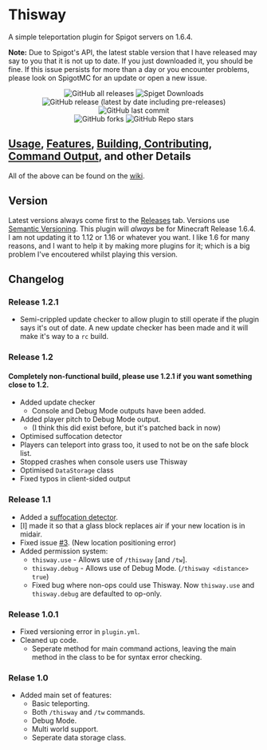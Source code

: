 # Thisway
A simple teleportation plugin for Spigot servers on 1.6.4.

**Note:** Due to Spigot's API, the latest stable version that I have released may say to you that it is not up to date. If you just downloaded it, you should be fine.
If this issue persists for more than a day or you encounter problems, please look on SpigotMC for an update or open a new issue.

<div align="center">
	<img alt="GitHub all releases" src="https://img.shields.io/github/downloads/toydotgame/Thisway/total?label=GitHub%20Downloads">
	<img alt="Spiget Downloads" src="https://img.shields.io/spiget/downloads/87115?label=SpigotMC%20Downloads"><br>
	<img alt="GitHub release (latest by date including pre-releases)" src="https://img.shields.io/github/v/release/toydotgame/Thisway?include_prereleases">
	<img alt="GitHub last commit" src="https://img.shields.io/github/last-commit/toydotgame/Thisway"><br> <!-- I put a `<br>` because I wanted the repo. social details a bit more seperate. -->
	<img alt="GitHub forks" src="https://img.shields.io/github/forks/toydotgame/Thisway">
	<img alt="GitHub Repo stars" src="https://img.shields.io/github/stars/toydotgame/Thisway">
</div>

## [Usage](https://github.com/Toydotgame/Thisway/wiki/How-to-use-Thisway), [Features](https://github.com/Toydotgame/Thisway/wiki/Features-of-Thisway), [Building, Contributing](https://github.com/Toydotgame/Thisway/wiki/How-to-set-up-the-Source-Code-in-Your-Editor-and-Build), [Command Output](https://github.com/Toydotgame/Thisway/wiki/Outputs), and other Details
All of the above can be found on the [wiki](https://github.com/Toydotgame/Thisway/wiki).

## Version
Latest versions always come first to the [Releases](https://github.com/Toydotgame/Thisway/releases) tab.
Versions use [Semantic Versioning](https://semver.org/).
This plugin will _always_ be for Minecraft Release 1.6.4. I am not updating it to 1.12 or 1.16 or whatever you want. I like 1.6 for many reasons, and I want to help it by making more plugins for it; which is a big problem I've encoutered whilst playing this version.

## Changelog
### Release 1.2.1
* Semi-crippled update checker to allow plugin to still operate if the plugin says it's out of date. A new update checker has been made and it will make it's way to a `rc` build.

### Release 1.2
#### Completely non-functional build, please use 1.2.1 if you want something close to 1.2.
* Added update checker
	* Console and Debug Mode outputs have been added.
* Added player pitch to Debug Mode output.
	* (I think this did exist before, but it's patched back in now)
* Optimised suffocation detector
* Players can teleport into grass too, it used to not be on the safe block list.
* Stopped crashes when console users use Thisway
* Optimised `DataStorage` class
* Fixed typos in client-sided output

### Release 1.1
* Added a [suffocation detector](https://github.com/Toydotgame/Thisway/wiki/Thisway-Teleporting-Mechanics#tracking-of-players-head-into-a-block).
* \[I\] made it so that a glass block replaces air if your new location is in midair.
* Fixed issue [#3](https://github.com/Toydotgame/Thisway/issues/3). (New location positioning error)
* Added permission system:
   * `thisway.use` - Allows use of `/thisway` \[and `/tw`\].
   * `thisway.debug` - Allows use of Debug Mode. (`/thisway <distance> true`)
   * Fixed bug where non-ops could use Thisway. Now `thisway.use` and `thisway.debug` are defaulted to op-only.

### Release 1.0.1
* Fixed versioning error in `plugin.yml`.
* Cleaned up code.
    * Seperate method for main command actions, leaving the main method in the class to be for syntax error checking.

### Relase 1.0
* Added main set of features:
    * Basic teleporting.
    * Both `/thisway` and `/tw` commands.
    * Debug Mode.
    * Multi world support.
    * Seperate data storage class.
